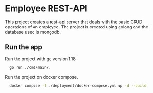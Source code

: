 # Employee REST-API

This project creates a rest-api server that deals with the basic CRUD operations of an
employee. The project is created using golang and the database used is mongodb.

## Run the app

Run the project with go version 1.18

```bash
  go run ./cmd/main/. 
```
Run the project on docker compose.
```bash
  docker compose -f ./deployment/docker-compose.yml up -d --build
```